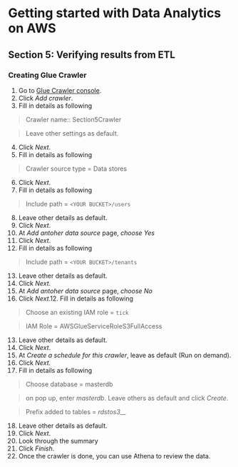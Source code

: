 # Getting started with Data Analytics on AWS

## Section 5: Verifying results from ETL

### Creating Glue Crawler
1. Go to [Glue Crawler console](https://ap-southeast-1.console.aws.amazon.com/glue/home?region=ap-southeast-1#catalog:tab=crawlers).
1. Click *_Add crawler_*.
1. Fill in details as following

>Crawler name:: Section5Crawler

>Leave other settings as default.

4. Click *_Next_*.
5. Fill in details as following

>Crawler source type = Data stores

6. Click *_Next_*.
7. Fill in details as following

>Include path = `<YOUR BUCKET>/users`

8. Leave other details as default.
9. Click *_Next_*.
10. At *_Add antoher data source_* page, *_choose Yes_*
11. Click *_Next_*.
12. Fill in details as following

>Include path = `<YOUR BUCKET>/tenants`

13. Leave other details as default.
14. Click *_Next_*.
15. At *_Add antoher data source_* page, *_choose No_*
11. Click *_Next_*.12. Fill in details as following

>Choose an existing IAM role = `tick`

>IAM Role = AWSGlueServiceRoleS3FullAccess

13. Leave other details as default.
14. Click *_Next_*.
15. At *_Create a schedule for this crawler_*, leave as default (Run on demand).
16. Click *_Next_*.
17. Fill in details as following

>Choose database = masterdb

>on pop up, enter *_masterdb_*. Leave others as default and click *Create*.

>Prefix added to tables = *_rdstos3___*

18. Leave other details as default.
19. Click *_Next_*.
20. Look through the summary
21. Click *_Finish_*.
22. Once the crawler is done, you can use Athena to review the data.

